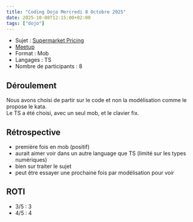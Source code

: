 ```yaml
---
title: "Coding Dojo Mercredi 8 Octobre 2025"
date: 2025-10-08T12:15:00+02:00
tags: ["dojo"]
---
```


- Sujet : [Supermarket Pricing](http://codekata.com/kata/kata01-supermarket-pricing/)
- [Meetup](https://www.meetup.com/fr-FR/software-craftsmanship-lyon/events/311197532/)
- Format : Mob
- Langages : TS
- Nombre de participants : 8

## Déroulement

Nous avons choisi de partir sur le code et non la modélisation comme le propose le kata.  
Le TS a été choisi, avec un seul mob, et le clavier fix.  

## Rétrospective

- première fois en mob (positif)
- aurait aimer voir dans un autre language que TS (limité sur les types numériques)
- bien sur traiter le sujet
- peut être essayer une prochaine fois par modélisation pour voir

## ROTI
 
- 3/5 : 3
- 4/5 : 4
